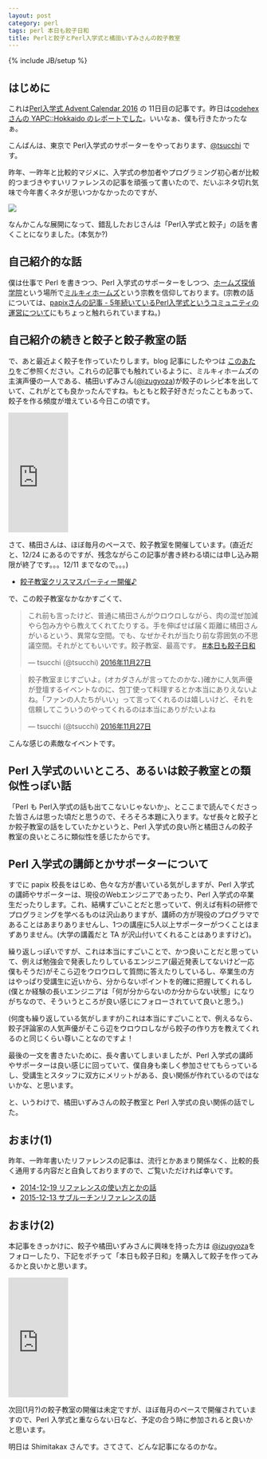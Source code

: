 ```yaml
---
layout: post
category: perl
tags: perl 本日も餃子日和
title: Perlと餃子とPerl入学式と橘田いずみさんの餃子教室
---
```

{% include JB/setup %}

## はじめに
これは[Perl入学式 Advent Calendar 2016](http://qiita.com/advent-calendar/2016/perl-entrance) の 11日目の記事です。昨日は[codehex さんの YAPC::Hokkaido のレポートでした](http://codehex.hateblo.jp/entry/yapc2016hokkaido)。いいなぁ、僕も行きたかったなぁ。

こんばんは、東京で Perl入学式のサポーターをやっております、[@tsucchi](https://twitter.com/tsucchi) です。

昨年、一昨年と比較的マジメに、入学式の参加者やプログラミング初心者が比較的つまづきやすいリファレンスの記事を頑張って書いたので、だいぶネタ切れ気味で今年書くネタが思いつかなかったのですが、

<img src="https://lh3.googleusercontent.com/uzj08RKoYihsGfw-bISpLfpFtGVVSBIHl9yi0tKohpeX9fGgiWAtuf3nSV67Tb8EX_m7qBexNeIJtochfBmpPCZVkcgqahxVAhENW5aowS8EtXei6idEhRtoTn0GuBcqPZhYPSdBZfJuVzECB5XwD7UaH_dLZoAsQAiZOs7uvJ04nOz-LRmijPHBvjFJktnYn-7-4nEJrdqn9NPQSQ4CsELTJ5P_nKYL8CRQv46ia2957PzRARaNVB29JVf0GhGi6babKt2m1nYjwZhf1UlJekAVeLCqKzbGJIXQUichHirlxGj4BT6QNotwilL_xaTvYVZGgqYKsj8cLtNuuamMNKI_WsZ-QeRn0lQk0fj-sPpjoVtDfhs5xXJB2V4mRFeKaD_rAcTgmAgUg37APFUWHag1qSCVhGqlBw13l2LCEU0Ogs1KI0T-6xWi1odrYZWl5ln42iMrLmSCpPLIoemRVt0Fp9dlWlTxkFPfFVA6HY2HvyAl9MDfgK34H7-ouanGuYl4lzDi8vpT4DyUi6GMKBwWtrFcvlnKKXE61PYwCvQbX6YK3C229udvRL-Os_eX6kPy78VPLxu-VUTM0Lb0qtUiqyU2OsYjAj-hM5WzMpfBealQYmQ0aXyyjA9w-jpOpOHXwMFtGxs3WGsCd5kHeLCfV2gCAODzZQtshiD_6A=w514-h334-no">

なんかこんな展開になって、錯乱したおじさんは「Perl入学式と餃子」の話を書くことになりました。(本気か?)

## 自己紹介的な話
僕は仕事で Perl を書きつつ、Perl 入学式のサポーターをしつつ、[ホームズ探偵学院](https://finn-neo.com/login_milkyholmes.html)という場所で[ミルキィホームズ](http://milky-holmes.com/)という宗教を信仰しております。(宗教の話については、[papixさんの記事 - 5年続いているPerl入学式というコミュニティの運営について](http://papix.hatenablog.com/entry/2016/12/05/100000)にもちょっと触れられていますね。)

## 自己紹介の続きと餃子と餃子教室の話
で、あと最近よく餃子を作っていたりします。blog 記事にしたやつは [このあたり](/tags.html#本日も餃子日和-ref)をご参照ください。これらの記事でも触れているように、ミルキィホームズの主演声優の一人である、橘田いずみさん([@izugyoza](https://twitter.com/izugyoza))が餃子のレシピ本を出していて、これがとても良かったんですね。もともと餃子好きだったこともあって、餃子を作る頻度が増えている今日この頃です。

<iframe src="https://rcm-fe.amazon-adsystem.com/e/cm?t=tsucchisblog-22&o=9&p=8&l=as1&asins=439114834X&ref=qf_sp_asin_til&fc1=000000&IS2=1&lt1=_blank&m=amazon&lc1=0000FF&bc1=000000&bg1=FFFFFF&f=ifr" style="width:120px;height:240px;" scrolling="no" marginwidth="0" marginheight="0" frameborder="0"></iframe>

さて、橘田さんは、ほぼ毎月のペースで、餃子教室を開催しています。(直近だと、12/24 にあるのですが、残念ながらこの記事が書き終わる頃には申し込み期限が終了です。。。12/11 までなので。。。)

+ [餃子教室クリスマスパーティー開催♪](http://ameblo.jp/kittaizumi/entry-12226199172.html)

で、この餃子教室なかなかすごくて、

<blockquote class="twitter-tweet" data-lang="ja"><p lang="ja" dir="ltr">これ前も言ったけど、普通に橘田さんがウロウロしながら、肉の混ぜ加減やら包み方やら教えてくれてたりする。手を伸ばせば届く距離に橘田さんがいるという、異常な空間。でも、なぜかそれが当たり前な雰囲気の不思議空間。それがとてもいいです。餃子教室、最高です。  <a href="https://twitter.com/hashtag/%E6%9C%AC%E6%97%A5%E3%82%82%E9%A4%83%E5%AD%90%E6%97%A5%E5%92%8C?src=hash">#本日も餃子日和</a></p>&mdash; tsucchi (@tsucchi) <a href="https://twitter.com/tsucchi/status/802856229831778305">2016年11月27日</a></blockquote>
<script async src="//platform.twitter.com/widgets.js" charset="utf-8"></script>

<blockquote class="twitter-tweet" data-conversation="none" data-lang="ja"><p lang="ja" dir="ltr">餃子教室まじすごいよ。(オカダさんが言ってたのかな、)確かに人気声優が登壇するイベントなのに、包丁使って料理するとか本当にありえないよね。「ファンの人たちがいい」って言ってくれるのは嬉しいけど、それを信頼してこういうのやってくれるのは本当にありがたいよね</p>&mdash; tsucchi (@tsucchi) <a href="https://twitter.com/tsucchi/status/802858649672523776">2016年11月27日</a></blockquote>
<script async src="//platform.twitter.com/widgets.js" charset="utf-8"></script>

こんな感じの素敵なイベントです。

## Perl 入学式のいいところ、あるいは餃子教室との類似性っぽい話
「Perl も Perl入学式の話も出てこないじゃないか」、とここまで読んでくださった皆さんは思った頃だと思うので、そろそろ本題に入ります。なぜ長々と餃子とか餃子教室の話をしていたかというと、Perl 入学式の良い所と橘田さんの餃子教室の良いところに類似性を感じたからです。

## Perl 入学式の講師とかサポーターについて
すでに papix 校長をはじめ、色々な方が書いている気がしますが、Perl 入学式の講師やサポーターは、現役のWebエンジニアであったり、Perl 入学式の卒業生だったりします。これ、結構すごいことだと思っていて、例えば有料の研修でプログラミングを学べるものは沢山ありますが、講師の方が現役のプログラマであることはあまりありませんし、1つの講座に5人以上サポーターがつくことはまずありません。(大学の講義だと TA が沢山付いてくれることはありますけど)。

繰り返しっぽいですが、これは本当にすごいことで、かつ良いことだと思っていて、例えば勉強会で発表したりしているエンジニア(最近発表してないけど一応僕もそうだ)がそこら辺をウロウロして質問に答えたりしているし、卒業生の方はやっぱり受講生に近いから、分からないポイントを的確に把握してくれるし(僕とか経験の長いエンジニアは「何が分からないのか分からない状態」になりがちなので、そういうところが良い感じにフォローされていて良いと思う。)

(何度も繰り返している気がしますが)これは本当にすごいことで、例えるなら、餃子評論家の人気声優がそこら辺をウロウロしながら餃子の作り方を教えてくれるのと同じくらい尊いことなのですよ！

最後の一文を書きたいために、長々書いてしまいましたが、Perl 入学式の講師やサポーターは良い感じに回っていて、僕自身も楽しく参加させてもらっているし、受講生とスタッフに双方にメリットがある、良い関係が作れているのではないかな、と思います。

と、いうわけで、橘田いずみさんの餃子教室と Perl 入学式の良い関係の話でした。

## おまけ(1)
昨年、一昨年書いたリファレンスの記事は、流行とかあまり関係なく、比較的長く通用する内容だと自負しておりますので、ご覧いただければ幸いです。

+ [2014-12-19 リファレンスの使い方とかの話](http://tsucchi.github.io/perl/2014/12/19/perl-advent-calendar-reference-usage)
+ [2015-12-13 サブルーチンリファレンスの話](http://tsucchi.github.io/perl/2015/12/13/subref)

## おまけ(2)
本記事をきっかけに、餃子や橘田いずみさんに興味を持った方は [@izugyoza](https://twitter.com/izugyoza)をフォローしたり、下記をポチって「本日も餃子日和」を購入して餃子を作ってみるかと良いかと思います。

<iframe src="https://rcm-fe.amazon-adsystem.com/e/cm?t=tsucchisblog-22&o=9&p=8&l=as1&asins=439114834X&ref=qf_sp_asin_til&fc1=000000&IS2=1&lt1=_blank&m=amazon&lc1=0000FF&bc1=000000&bg1=FFFFFF&f=ifr" style="width:120px;height:240px;" scrolling="no" marginwidth="0" marginheight="0" frameborder="0"></iframe>

次回(1月?)の餃子教室の開催は未定ですが、ほぼ毎月のペースで開催されていますので、Perl 入学式と重ならない日など、予定の合う時に参加されると良いかと思います。

明日は Shimitakax さんです。さてさて、どんな記事になるのかな。
